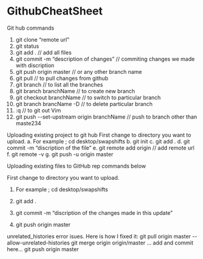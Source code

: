 # GithubCheatSheet

Git hub commands

1.  git clone “remote url”
2.  git status
3.  git add .                                                                                  // add all files
4.  git commit -m “description of changes”                             //  commiting changes we made with discription
5.  git push origin master                                                     // or any other branch name
6.   git pull                                                                           // to pull changes from github
7.  git branch                                                                  // to list all the branches
8.   git branch branchName                                          // to create new branch
9.  git checkout branchName                                     // to switch to particular branch
10.  git branch brancName -D                                    // to delete particular branch
11.  :q                                                                         // to git out Vim
12.   git push --set-upstream origin  branchName                   //  push to branch other than maste234

Uploading existing project to git hub
First change to directory you want to upload.
a.    For example ; cd desktop/swapshifts
b.    git init
c.    git add .
d.    git commit -m “discription of the file”
e.    git remote add origin // add remote url
f.    git remote -v
g.    git push -u origin master

Uploading existing files to GitHub rep commands below

First change to directory you want to upload.

1.    For example ; cd desktop/swapshifts

2.    git add .

3.    git commit -m “discription of the changes made in this update”

4.    git push origin master


unrelated_histories error isues.
Here is how I fixed it:
git pull origin master --allow-unrelated-histories
git merge origin origin/master
... add and commit here...
git push origin master

